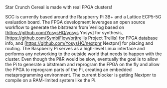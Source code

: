 Star Crunch Cereal is made with real FPGA clusters! 

SCC is currently based around the Raspberry Pi 3B+ and a Lattice ECP5-5G evaluation board. The FPGA development leverages an open source workflow to generate the bitstream from Verilog based on [https://github.com/YosysHQ/yosys Yosys] for synthesis, [https://github.com/SymbiFlow/prjtrellis Project Trellis] for FPGA database info, and [https://github.com/YosysHQ/nextpnr Nextpnr] for placing and routing. The Raspberry Pi serves as a high-level Linux interface and performs any networking to the outside world that needs to happen with the cluster. Even though the P&R would be slow, eventually the goal is to allow the Pi to generate a bitstream and reprogram the FPGA on the fly and allow the FPGA to reprogram parts of the Pi, creating an embedded metaprogramming environment. The current blocker is getting Nextpnr to compile on a RAM-limited system like the Pi.
